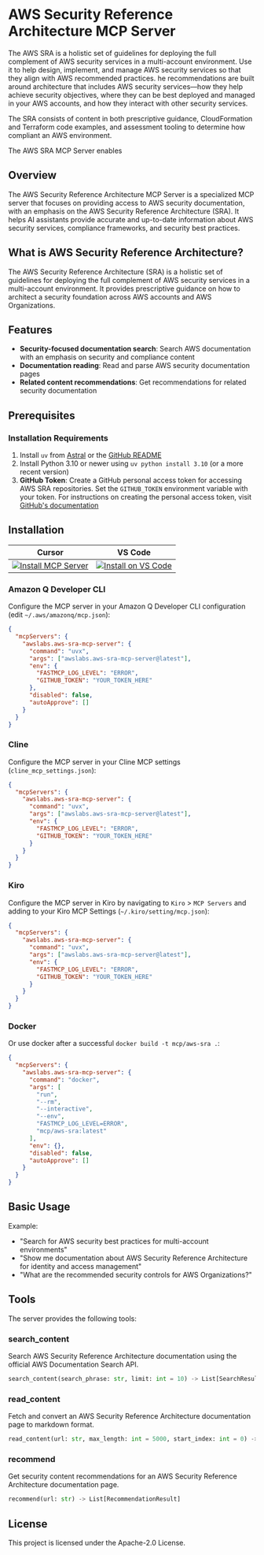 # AWS Security Reference Architecture MCP Server

The AWS SRA is a holistic set of guidelines for deploying the full complement of AWS security services in a multi-account environment. Use it to help design, implement, and manage AWS security services so that they align with AWS recommended practices. he recommendations are built around architecture that includes AWS security services—how they help achieve security objectives, where they can be best deployed and managed in your AWS accounts, and how they interact with other security services.

The SRA consists of content in both prescriptive guidance, CloudFormation and Terraform code examples, and assessment tooling to determine how compliant an AWS environment.

The AWS SRA MCP Server enables


## Overview

The AWS Security Reference Architecture MCP Server is a specialized MCP server that focuses on providing access to AWS security documentation, with an emphasis on the AWS Security Reference Architecture (SRA). It helps AI assistants provide accurate and up-to-date information about AWS security services, compliance frameworks, and security best practices.

## What is AWS Security Reference Architecture?

The AWS Security Reference Architecture (SRA) is a holistic set of guidelines for deploying the full complement of AWS security services in a multi-account environment. It provides prescriptive guidance on how to architect a security foundation across AWS accounts and AWS Organizations.

## Features

- **Security-focused documentation search**: Search AWS documentation with an emphasis on security and compliance content
- **Documentation reading**: Read and parse AWS security documentation pages
- **Related content recommendations**: Get recommendations for related security documentation

## Prerequisites

### Installation Requirements

1. Install `uv` from [Astral](https://docs.astral.sh/uv/getting-started/installation/) or the [GitHub README](https://github.com/astral-sh/uv#installation)
2. Install Python 3.10 or newer using `uv python install 3.10` (or a more recent version)
3. **GitHub Token**: Create a GitHub personal access token for accessing AWS SRA repositories. Set
   the `GITHUB_TOKEN` environment variable with your token. For instructions on creating the
   personal access token, visit [GitHub's documentation](https://docs.github.com/en/authentication/keeping-your-account-and-data-secure/managing-your-personal-access-tokens)

## Installation

|                                                                                                                                                                                                                   Cursor                                                                                                                                                                                                                    |                                                                                                                                                                                                                                                         VS Code                                                                                                                                                                                                                                                          |
| :-----------------------------------------------------------------------------------------------------------------------------------------------------------------------------------------------------------------------------------------------------------------------------------------------------------------------------------------------------------------------------------------------------------------------------------------: | :----------------------------------------------------------------------------------------------------------------------------------------------------------------------------------------------------------------------------------------------------------------------------------------------------------------------------------------------------------------------------------------------------------------------------------------------------------------------------------------------------------------------: |
| [![Install MCP Server](https://cursor.com/deeplink/mcp-install-light.svg)](https://cursor.com/install-mcp?name=awslabs.aws-sra-mcp-server&config=%7B%22command%22%3A%20%22uvx%22%2C%22args%22%3A%20%5B%22awslabs.aws-sra-mcp-server%40latest%22%5D%2C%22env%22%3A%20%7B%20%22FASTMCP_LOG_LEVEL%22%3A%20%22ERROR%22%2C%20%22GITHUB_TOKEN%22%3A%20%22YOUR_TOKEN_HERE%22%7D%2C%22disabled%22%3A%20false%2C%22autoApprove%22%3A%20%5B%5D%7D%7D) | [![Install on VS Code](https://img.shields.io/badge/Install_on-VS_Code-FF9900?style=flat-square&logo=visualstudiocode&logoColor=white)](https://insiders.vscode.dev/redirect/mcp/install?name=AWS%20SRA%20MCP%20Server&config=%7B%22command%22%3A%20%22uvx%22%2C%22args%22%3A%20%5B%22awslabs.aws-sra-mcp-server%40latest%22%5D%2C%22env%22%3A%20%7B%20%22FASTMCP_LOG_LEVEL%22%3A%20%22ERROR%22%2C%20%22GITHUB_TOKEN%22%3A%20%22YOUR_TOKEN_HERE%22%7D%2C%22disabled%22%3A%20false%2C%22autoApprove%22%3A%20%5B%5D%7D%7D) |

### Amazon Q Developer CLI

Configure the MCP server in your Amazon Q Developer CLI configuration (edit `~/.aws/amazonq/mcp.json`):

```json
{
  "mcpServers": {
    "awslabs.aws-sra-mcp-server": {
      "command": "uvx",
      "args": ["awslabs.aws-sra-mcp-server@latest"],
      "env": {
        "FASTMCP_LOG_LEVEL": "ERROR",
        "GITHUB_TOKEN": "YOUR_TOKEN_HERE"
      },
      "disabled": false,
      "autoApprove": []
    }
  }
}
```

### Cline

Configure the MCP server in your Cline MCP settings (`cline_mcp_settings.json`):

```json
{
  "mcpServers": {
    "awslabs.aws-sra-mcp-server": {
      "command": "uvx",
      "args": ["awslabs.aws-sra-mcp-server@latest"],
      "env": {
        "FASTMCP_LOG_LEVEL": "ERROR",
        "GITHUB_TOKEN": "YOUR_TOKEN_HERE"
      }
    }
  }
}
```

### Kiro

Configure the MCP server in Kiro by navigating to `Kiro` > `MCP Servers` and adding to your Kiro MCP
Settings (`~/.kiro/setting/mcp.json`):

```json
{
  "mcpServers": {
    "awslabs.aws-sra-mcp-server": {
      "command": "uvx",
      "args": ["awslabs.aws-sra-mcp-server@latest"],
      "env": {
        "FASTMCP_LOG_LEVEL": "ERROR",
        "GITHUB_TOKEN": "YOUR_TOKEN_HERE"
      }
    }
  }
}
```

### Docker

Or use docker after a successful `docker build -t mcp/aws-sra .`:

```json
{
  "mcpServers": {
    "awslabs.aws-sra-mcp-server": {
      "command": "docker",
      "args": [
        "run",
        "--rm",
        "--interactive",
        "--env",
        "FASTMCP_LOG_LEVEL=ERROR",
        "mcp/aws-sra:latest"
      ],
      "env": {},
      "disabled": false,
      "autoApprove": []
    }
  }
}
```

## Basic Usage

Example:

- "Search for AWS security best practices for multi-account environments"
- "Show me documentation about AWS Security Reference Architecture for identity and access management"
- "What are the recommended security controls for AWS Organizations?"

## Tools

The server provides the following tools:

### search_content

Search AWS Security Reference Architecture documentation using the official AWS Documentation Search API.

```python
search_content(search_phrase: str, limit: int = 10) -> List[SearchResult]
```

### read_content

Fetch and convert an AWS Security Reference Architecture documentation page to markdown format.

```python
read_content(url: str, max_length: int = 5000, start_index: int = 0) -> str
```

### recommend

Get security content recommendations for an AWS Security Reference Architecture documentation page.

```python
recommend(url: str) -> List[RecommendationResult]
```

## License

This project is licensed under the Apache-2.0 License.
